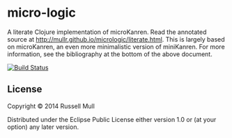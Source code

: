 # micro-logic

A literate Clojure implementation of microKanren. Read the annotated
source at http://mullr.github.io/micrologic/literate.html.  This is
largely based on microKanren, an even more minimalistic version of
miniKanren.  For more information, see the bibliography at the bottom
of the above document.

[![Build Status](https://travis-ci.org/mullr/micrologic.svg?branch=master)](https://travis-ci.org/mullr/micrologic)

## License

Copyright © 2014 Russell Mull

Distributed under the Eclipse Public License either version 1.0 or (at
your option) any later version.
